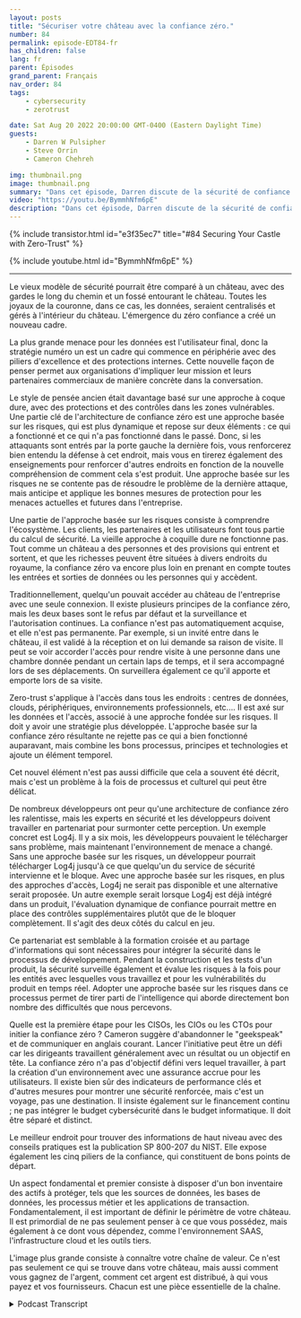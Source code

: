 ```yaml
---
layout: posts
title: "Sécuriser votre château avec la confiance zéro."
number: 84
permalink: episode-EDT84-fr
has_children: false
lang: fr
parent: Épisodes
grand_parent: Français
nav_order: 84
tags:
    - cybersecurity
    - zerotrust

date: Sat Aug 20 2022 20:00:00 GMT-0400 (Eastern Daylight Time)
guests:
    - Darren W Pulsipher
    - Steve Orrin
    - Cameron Chehreh

img: thumbnail.png
image: thumbnail.png
summary: "Dans cet épisode, Darren discute de la sécurité de confiance zéro avec Steve Orrin d'Intel, CTO du secteur public, et Cameron Chehreh, vice-président-directeur général du secteur public."
video: "https://youtu.be/BymmhNfm6pE"
description: "Dans cet épisode, Darren discute de la sécurité de confiance zéro avec Steve Orrin d'Intel, CTO du secteur public, et Cameron Chehreh, vice-président-directeur général du secteur public."
---
```


<div>
{% include transistor.html id="e3f35ec7" title="#84 Securing Your Castle with Zero-Trust" %}

{% include youtube.html id="BymmhNfm6pE" %}
</div>

---

Le vieux modèle de sécurité pourrait être comparé à un château, avec des gardes le long du chemin et un fossé entourant le château. Toutes les joyaux de la couronne, dans ce cas, les données, seraient centralisés et gérés à l'intérieur du château. L'émergence du zéro confiance a créé un nouveau cadre.

La plus grande menace pour les données est l'utilisateur final, donc la stratégie numéro un est un cadre qui commence en périphérie avec des piliers d'excellence et des protections internes. Cette nouvelle façon de penser permet aux organisations d'impliquer leur mission et leurs partenaires commerciaux de manière concrète dans la conversation.

Le style de pensée ancien était davantage basé sur une approche à coque dure, avec des protections et des contrôles dans les zones vulnérables. Une partie clé de l'architecture de confiance zéro est une approche basée sur les risques, qui est plus dynamique et repose sur deux éléments : ce qui a fonctionné et ce qui n'a pas fonctionné dans le passé. Donc, si les attaquants sont entrés par la porte gauche la dernière fois, vous renforcerez bien entendu la défense à cet endroit, mais vous en tirerez également des enseignements pour renforcer d'autres endroits en fonction de la nouvelle compréhension de comment cela s'est produit. Une approche basée sur les risques ne se contente pas de résoudre le problème de la dernière attaque, mais anticipe et applique les bonnes mesures de protection pour les menaces actuelles et futures dans l'entreprise.

Une partie de l'approche basée sur les risques consiste à comprendre l'écosystème. Les clients, les partenaires et les utilisateurs font tous partie du calcul de sécurité. La vieille approche à coquille dure ne fonctionne pas. Tout comme un château a des personnes et des provisions qui entrent et sortent, et que les richesses peuvent être situées à divers endroits du royaume, la confiance zéro va encore plus loin en prenant en compte toutes les entrées et sorties de données ou les personnes qui y accèdent.

Traditionnellement, quelqu'un pouvait accéder au château de l'entreprise avec une seule connexion. Il existe plusieurs principes de la confiance zéro, mais les deux bases sont le refus par défaut et la surveillance et l'autorisation continues. La confiance n'est pas automatiquement acquise, et elle n'est pas permanente. Par exemple, si un invité entre dans le château, il est validé à la réception et on lui demande sa raison de visite. Il peut se voir accorder l'accès pour rendre visite à une personne dans une chambre donnée pendant un certain laps de temps, et il sera accompagné lors de ses déplacements. On surveillera également ce qu'il apporte et emporte lors de sa visite.

Zero-trust s'applique à l'accès dans tous les endroits : centres de données, clouds, périphériques, environnements professionnels, etc.... Il est axé sur les données et l'accès, associé à une approche fondée sur les risques. Il doit y avoir une stratégie plus développée. L'approche basée sur la confiance zéro résultante ne rejette pas ce qui a bien fonctionné auparavant, mais combine les bons processus, principes et technologies et ajoute un élément temporel.

Cet nouvel élément n'est pas aussi difficile que cela a souvent été décrit, mais c'est un problème à la fois de processus et culturel qui peut être délicat.

De nombreux développeurs ont peur qu'une architecture de confiance zéro les ralentisse, mais les experts en sécurité et les développeurs doivent travailler en partenariat pour surmonter cette perception. Un exemple concret est Log4j. Il y a six mois, les développeurs pouvaient le télécharger sans problème, mais maintenant l'environnement de menace a changé. Sans une approche basée sur les risques, un développeur pourrait télécharger Log4j jusqu'à ce que quelqu'un du service de sécurité intervienne et le bloque. Avec une approche basée sur les risques, en plus des approches d'accès, Log4j ne serait pas disponible et une alternative serait proposée. Un autre exemple serait lorsque Log4j est déjà intégré dans un produit, l'évaluation dynamique de confiance pourrait mettre en place des contrôles supplémentaires plutôt que de le bloquer complètement. Il s'agit des deux côtés du calcul en jeu.

Ce partenariat est semblable à la formation croisée et au partage d'informations qui sont nécessaires pour intégrer la sécurité dans le processus de développement. Pendant la construction et les tests d'un produit, la sécurité surveille également et évalue les risques à la fois pour les entités avec lesquelles vous travaillez et pour les vulnérabilités du produit en temps réel. Adopter une approche basée sur les risques dans ce processus permet de tirer parti de l'intelligence qui aborde directement bon nombre des difficultés que nous percevons.

Quelle est la première étape pour les CISOs, les CIOs ou les CTOs pour initier la confiance zéro ? Cameron suggère d'abandonner le "geekspeak" et de communiquer en anglais courant. Lancer l'initiative peut être un défi car les dirigeants travaillent généralement avec un résultat ou un objectif en tête. La confiance zéro n'a pas d'objectif défini vers lequel travailler, à part la création d'un environnement avec une assurance accrue pour les utilisateurs. Il existe bien sûr des indicateurs de performance clés et d'autres mesures pour montrer une sécurité renforcée, mais c'est un voyage, pas une destination. Il insiste également sur le financement continu ; ne pas intégrer le budget cybersécurité dans le budget informatique. Il doit être séparé et distinct.

Le meilleur endroit pour trouver des informations de haut niveau avec des conseils pratiques est la publication SP 800-207 du NIST. Elle expose également les cinq piliers de la confiance, qui constituent de bons points de départ.

Un aspect fondamental et premier consiste à disposer d'un bon inventaire des actifs à protéger, tels que les sources de données, les bases de données, les processus métier et les applications de transaction. Fondamentalement, il est important de définir le périmètre de votre château. Il est primordial de ne pas seulement penser à ce que vous possédez, mais également à ce dont vous dépendez, comme l'environnement SAAS, l'infrastructure cloud et les outils tiers.

L'image plus grande consiste à connaître votre chaîne de valeur. Ce n'est pas seulement ce qui se trouve dans votre château, mais aussi comment vous gagnez de l'argent, comment cet argent est distribué, à qui vous payez et vos fournisseurs. Chacun est une pièce essentielle de la chaîne.



<details>
<summary> Podcast Transcript </summary>

<p></p>

</details>
